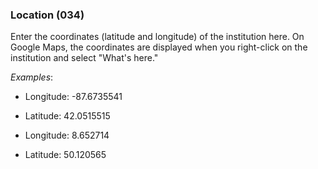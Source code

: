 ### Location (034)

Enter the coordinates (latitude and longitude) of the institution here. On Google Maps, the coordinates are displayed
when you right-click on the institution and select "What's here."

_Examples_:

- Longitude: -87.6735541
- Latitude: 42.0515515

- Longitude: 8.652714
- Latitude: 50.120565

